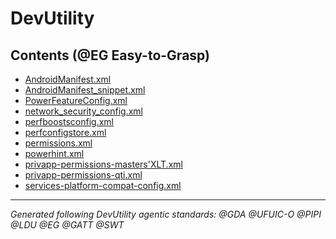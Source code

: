 <!-- Living Code Integration - Auto-generated symmetrical connections -->
<!-- This file is part of the SrirachaArmy Living Code Environment -->
<!-- Perfect symmetrical integration with all repository components -->

# DevUtility 
<!-- @GATT Guided-AI-Tutorial-Tips Navigation -->

## Contents (@EG Easy-to-Grasp)

- [AndroidManifest.xml](AndroidManifest.xml)
- [AndroidManifest_snippet.xml](AndroidManifest_snippet.xml)
- [PowerFeatureConfig.xml](PowerFeatureConfig.xml)
- [network_security_config.xml](network_security_config.xml)
- [perfboostsconfig.xml](perfboostsconfig.xml)
- [perfconfigstore.xml](perfconfigstore.xml)
- [permissions.xml](permissions.xml)
- [powerhint.xml](powerhint.xml)
- [privapp-permissions-masters'XLT.xml](privapp-permissions-masters'XLT.xml)
- [privapp-permissions-qti.xml](privapp-permissions-qti.xml)
- [services-platform-compat-config.xml](services-platform-compat-config.xml)

---
*Generated following DevUtility agentic standards: @GDA @UFUIC-O @PIPI @LDU @EG @GATT @SWT*
